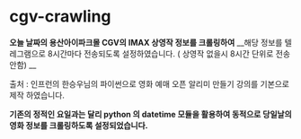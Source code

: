 # cgv-crawling

__오늘 날짜의 용산아이파크몰 CGV의 IMAX 상영작 정보를 크롤링하여__
__해당 정보를 텔레그램으로 8시간마다 전송되도록 설정하였습니다.
   ( 상영작 없을시 8시간 단위로 전송 안함) __

출처 : 인프런의 한승우님의 파이썬으로 영화 예매 오픈 알리미 만들기 강의를 기본으로 제작 하였습니다.

__기존의 정적인 요일과는 달리 python 의 datetime 모듈을 활용하여 동적으로 당일날의 영화 정보를 크롤링하도록 설정되었습니다.__
